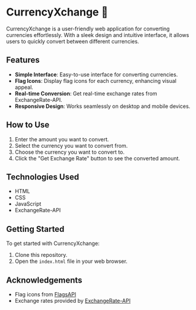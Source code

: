 # CurrencyXchange 💱

CurrencyXchange is a user-friendly web application for converting currencies effortlessly. With a sleek design and intuitive interface, it allows users to quickly convert between different currencies.

## Features

- **Simple Interface**: Easy-to-use interface for converting currencies.
- **Flag Icons**: Display flag icons for each currency, enhancing visual appeal.
- **Real-time Conversion**: Get real-time exchange rates from ExchangeRate-API.
- **Responsive Design**: Works seamlessly on desktop and mobile devices.

## How to Use

1. Enter the amount you want to convert.
2. Select the currency you want to convert from.
3. Choose the currency you want to convert to.
4. Click the "Get Exchange Rate" button to see the converted amount.

## Technologies Used

- HTML
- CSS
- JavaScript
- ExchangeRate-API

## Getting Started

To get started with CurrencyXchange:

1. Clone this repository.
2. Open the `index.html` file in your web browser.

## Acknowledgements

- Flag icons from [FlagsAPI](https://flagsapi.com/)
- Exchange rates provided by [ExchangeRate-API](https://www.exchangerate-api.com/)
